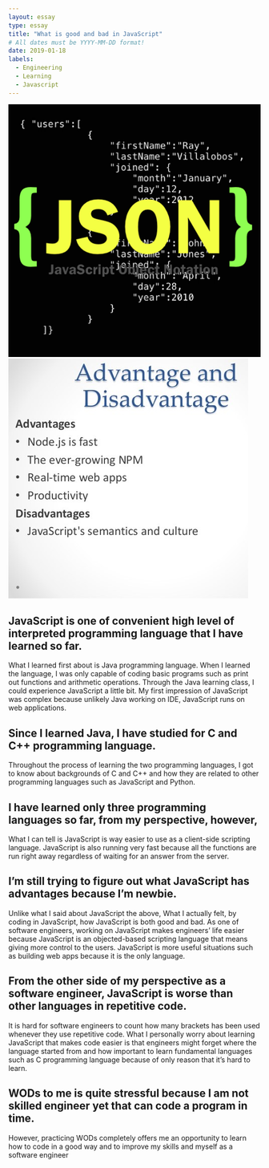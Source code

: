 ```yaml
---
layout: essay
type: essay
title: "What is good and bad in JavaScript"
# All dates must be YYYY-MM-DD format!
date: 2019-01-18
labels:
  - Engineering
  - Learning
  - Javascript
---
```


<img class="ui medium right floated rounded image" src="../images/json.png">

<img class="ui medium right floated rounded image" src="../images/advantage.jpg">

  ## JavaScript is one of convenient high level of interpreted programming language that I have learned so far. 
What I learned first about is Java programming language. 
When I learned the language, I was only capable of coding basic programs such as print out functions and arithmetic operations. 
Through the Java learning class, I could experience JavaScript a little bit. 
My first impression of JavaScript was complex because unlikely Java working on IDE, JavaScript runs on web applications. 
	
  ## Since I learned Java, I have studied for C and C++ programming language. 
Throughout the process of learning the two programming languages, I got to know about backgrounds of C and C++ and
how they are related to other programming languages such as JavaScript and Python.
	
  ## I have learned only three programming languages so far, from my perspective, however,
What I can tell is JavaScript is way easier to use as a client-side scripting language.
JavaScript is also running very fast because all the functions are run right away regardless of waiting for an answer from the server. 
	
  ## I’m still trying to figure out what JavaScript has advantages because I’m newbie. 
Unlike what I said about JavaScript the above, What I actually felt, by coding in JavaScript, how JavaScript is both good and bad. 
As one of software engineers, working on JavaScript makes engineers’ life easier 
because JavaScript is an objected-based scripting language that means giving more control to the users. 
JavaScript is more useful situations such as building web apps because it is the only language. 

  ## From the other side of my perspective as a software engineer, JavaScript is worse than other languages in repetitive code. 
It is hard for software engineers to count how many brackets has been used whenever they use repetitive code. 
What I personally worry about learning JavaScript that makes code easier is 
that engineers might forget where the language started from and how important to learn fundamental languages 
such as C programming language because of only reason that it’s hard to learn. 
	
  ## WODs to me is quite stressful because I am not skilled engineer yet that can code a program in time. 
However, practicing  WODs completely offers me an opportunity to learn how to code in a good way 
and to improve my skills and myself as a software engineer
